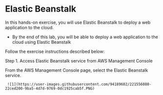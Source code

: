 # Elastic Beanstalk

In this hands-on exercise, you will use Elastic Beanstalk to deploy a web application to the cloud.

* By the end of this lab, you will be able to deploy a web application to the cloud using Elastic Beanstalk

Follow the exercise instructions described below:

Step 1. Access Elastic Beanstalk service from AWS Management Console

From the AWS Management Console page, select the Elastic Beanstalk service.
            
     ![1](https://user-images.githubusercontent.com/94189602/221556080-22ced200-9ba5-4d7d-9769-0dc1925cab5f.PNG)
